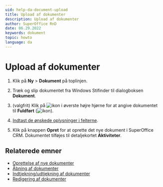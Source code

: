 ```yaml
---
uid: help-da-document-upload
title: Upload af dokumenter
description: Upload af dokumenter
author: SuperOffice RnD
date: 06.29.2022
keywords: dokument
topic: howto
language: da
---
```


# Upload af dokumenter

1. Klik på **Ny** > **Dokument** på toplinjen.

2. Træk og slip dokumentet fra Windows Stifinder til dialogboksen **Dokument**.

3. (valgfrit) Klik på ![ikon][img1] i øverste højre hjørne for at angive dokumentet til **Fuldført** (![ikon][img2]).

4. [Indtast de ønskede oplysninger i felterne][1].

5. Klik på knappen **Opret** for at oprette det nye dokument i SuperOffice CRM. Dokumentet tilføjes til detaljekortet **Aktiviteter**.

## Relaterede emner

* [Oprettelse af nye dokumenter][2]
* [Åbning af dokumenter][3]
* [Indtjekning/udtjekning af dokumenter][5]
* [Redigering af dokumenter][4]

<!-- Referenced links -->
[1]: screen/index.md
[2]: create.md
[3]: open.md
[4]: edit.md
[5]: lock.md

<!-- Referenced images -->
[img1]: ../../../media/icons/followup-not-completed-small.png
[img2]: ../../../media/icons/followup-completed-small.png
